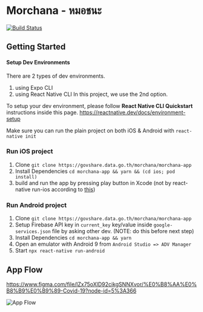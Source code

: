 # Morchana - หมอชนะ

[![Build Status](https://build.appcenter.ms/v0.1/apps/f8d0296f-daf0-4e4f-a167-c3aaf2fbf195/branches/staging/badge)](https://appcenter.ms/orgs/ThaiAlert.id/apps/ThaiAlert-Staging/build/branches/staging)

## Getting Started

#### Setup Dev Environments

There are 2 types of dev environments.

1. using Expo CLI
2. using React Native CLI In this project, we use the 2nd option.

To setup your dev environment, please follow **React Native CLI Quickstart**
instructions inside this page. https://reactnative.dev/docs/environment-setup

Make sure you can run the plain project on both iOS & Android with
`react-native init`

### Run iOS project

1. Clone `git clone https://govshare.data.go.th/morchana/morchana-app`
2. Install Dependencies `cd morchana-app && yarn && (cd ios; pod install)`
3. build and run the app by pressing play button in Xcode (not by react-native
   run-ios according to
   [this](https://github.com/facebook/react-native/issues/25240))

### Run Android project

1. Clone `git clone https://govshare.data.go.th/morchana/morchana-app`
2. Setup Firebase API key in `current_key` key/value inside
   `google-services.json` file by asking other dev. (NOTE: do this before next
   step)
3. Install Dependencies `cd morchana-app && yarn`
4. Open an emulator with Android 9 from `Android Studio => ADV Manager`
5. Start `npx react-native run-android`

## App Flow

https://www.figma.com/file/lZx75oXlD92cikgSNNXvor/%E0%B8%AA%E0%B8%B9%E0%B9%89-Covid-19?node-id=5%3A366

![App Flow](screenshot.jpg 'AppFlow')
